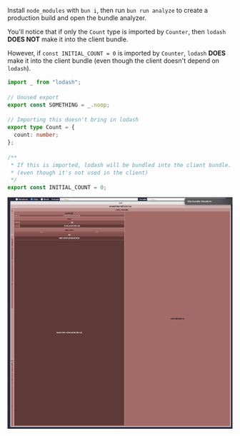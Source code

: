 Install `node_modules` with `bun i`, then run `bun run analyze` to create a production build and open the bundle analyzer.

You'll notice that if only the `Count` type is imported by `Counter`, then `lodash` **DOES NOT** make it into the client bundle.

However, if `const INITIAL_COUNT = 0` is imported by `Counter`, `lodash` **DOES** make it into the client bundle (even though the client doesn't depend on `lodash`).

```ts
import _ from "lodash";

// Unused export
export const SOMETHING = _.noop;

// Importing this doesn't bring in lodash
export type Count = {
  count: number;
};

/**
 * If this is imported, lodash will be bundled into the client bundle.
 * (even though it's not used in the client)
 */
export const INITIAL_COUNT = 0;
```

![Bundle Analysis](bundle.png)
